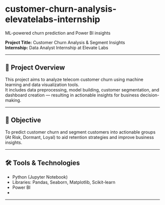 # customer-churn-analysis-elevatelabs-internship
ML-powered churn prediction and Power BI insights

**Project Title:** Customer Churn Analysis & Segment Insights  
**Internship:** Data Analyst Internship at Elevate Labs

---

## 📌 Project Overview

This project aims to analyze telecom customer churn using machine learning and data visualization tools.  
It includes data preprocessing, model building, customer segmentation, and dashboard creation — resulting in actionable insights for business decision-making.

---

## 🎯 Objective

To predict customer churn and segment customers into actionable groups (At Risk, Dormant, Loyal) to aid retention strategies and improve business insights.

---

## 🛠 Tools & Technologies

- Python (Jupyter Notebook)  
- Libraries: Pandas, Seaborn, Matplotlib, Scikit-learn  
- Power BI
- 
---

